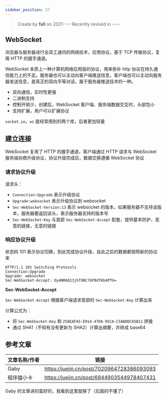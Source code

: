 ```yaml
---
sidebar_position: 27
---
```


> Create by **fall** on 2021----
> Recently revised in ----

## WebSocket

浏览器与服务器进行全双工通讯的网络技术，应用协议，基于 TCP 传输协议，复用 HTTP 的握手通道。

WebSocket 本质上一种计算机网络应用层的协议，用来弥补 http 协议在持久通信能力上的不足。服务器也可以主动向客户端推送信息，客户端也可以主动向服务器发送信息，是真正的双向平等对话，属于服务器推送技术的一种。

- 双向通信，实时性更强
- 二进制支持
- 控制开销少，创建后，WebSocket 客户端、服务端数据交互时，头部包小
- 支持扩展，用户可以扩展协议

`socket.io`，`ws` 是经常用到的两个库，后者更加轻量

## 建立连接

WebSocket 复用了 HTTP 的握手通道，客户端通过 HTTP 请求与 WebSocket 服务端协商升级协议，协议升级完成后，数据交换遵循 WebSocket 协议

### 请求协议升级

请求头：

- `Connection:Upgrade` 表示升级协议
- `Upgrade:websocket` 表示升级协议到 websocket
- `Sec-WebSocket-Version:13` 表示 websocket 的版本，如果服务器不支持该版本，服务器要返回该头，表示服务器支持的版本号
- `Sec-WebSocket-Key` 与首部 `Sec-WebSocket-Accept` 配套，提供基本防护，恶意的链接，无意的链接

### 响应协议升级

状态码 101 表示协议切换，到此完成协议升级，自此之后的数据都按照新的协议来

```http
HTTP/1.1 101 Switching Protocols
Connection:Upgrade
Upgrade: websocket
Sec-WebSocket-Accept: Oy4NRAQ13jhfONC7bP8dTKb4PTU=
```

**Sec-WebSocket-Accept**

`Sec-WebSocket-Accept` 根据客户端请求首部的 `Sec-WebSocket-Key` 计算出来

计算公式为：

- 将 `Sec-WebSocket-Key` 和 `258EAFA5-E914-47DA-95CA-C5AB0DC85B11` 拼接
- 通过 SHA1（不知有没有更新为 SHA2）计算出摘要，并转成 base64



## 参考文章

| 文章名称/作者 | 链接                                       |
| ------------- | ------------------------------------------ |
| Gaby          | https://juejin.cn/post/7020964728386093093 |
| 程序猿小卡    | https://juejin.cn/post/6844903544978407431 |

Gaby 的文章讲的蛮好的，我看到这里就够了（后面的不懂了）